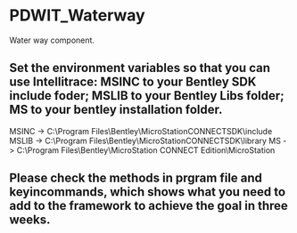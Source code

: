 # PDWIT_Waterway
Water way component.
## Set the environment variables so that you can use Intellitrace: MSINC to your Bentley SDK include foder; MSLIB to your Bentley Libs folder; MS to your bentley installation folder.
MSINC -> C:\Program Files\Bentley\MicroStationCONNECTSDK\include
MSLIB -> C:\Program Files\Bentley\MicroStationCONNECTSDK\library
MS -> C:\Program Files\Bentley\MicroStation CONNECT Edition\MicroStation
## Please check the methods in prgram file and keyincommands, which shows what you need to add to the framework to achieve the goal in three weeks.
